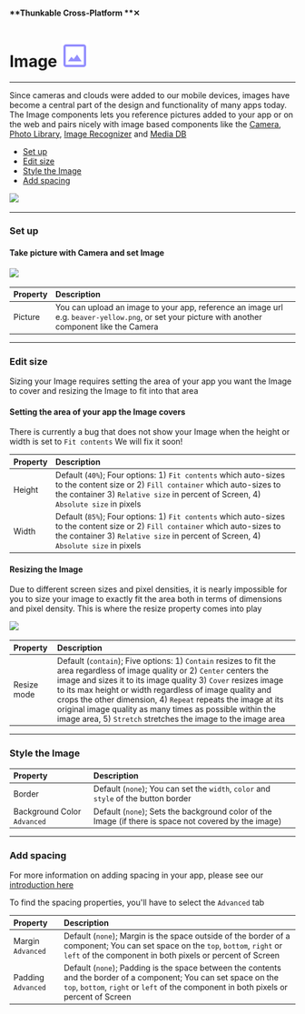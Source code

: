 #### **Thunkable Cross-Platform **✕

# Image ![](/assets/iOSviewIconImage.png)

---

Since cameras and clouds were added to our mobile devices, images have become a central part of the design and functionality of many apps today. The Image components lets you reference pictures added to your app or on the web and pairs nicely with image based components like the [Camera](/x/components/sensors-hardware/camera.md), [Photo Library](/x/components/sensors-hardware/photo-library.md), [Image Recognizer](/x/components/artificial-intelligence/image-recognizer.md) and [Media DB](/x/components/data-storage/media-db.md)

* [Set up](#set-up)
* [Edit size](#edit-size)
* [Style the Image](#style-the-image)
* [Add spacing](#add-spacing)

![](/assets/image-✕-fig-1.png)

---

### Set up

#### Take picture with Camera and set Image

![](/assets/image-✕-fig-2.png)

| Property | Description |
| :--- | :--- |
| Picture | You can upload an image to your app, reference an image url e.g. `beaver-yellow.png`, or set your picture with another component like the Camera |

---

### Edit size

Sizing your Image requires setting the area of your app you want the Image to cover and resizing the Image to fit into that area

#### Setting the area of your app the Image covers

There is currently a bug that does not show your Image when the height or width is set to `Fit contents`  We will fix it soon!

| Property | Description |
| :--- | :--- |
| Height | Default \(`40%`\); Four options: 1\) `Fit contents` which auto-sizes to the content size or 2\) `Fill container` which auto-sizes to the container 3\) `Relative size` in percent of Screen, 4\) `Absolute size` in pixels |
| Width | Default \(`85%`\); Four options: 1\) `Fit contents` which auto-sizes to the content size or 2\) `Fill container` which auto-sizes to the container 3\) `Relative size` in percent of Screen, 4\) `Absolute size` in pixels |

#### Resizing the Image

Due to different screen sizes and pixel densities, it is nearly impossible for you to size your image to exactly fit the area both in terms of dimensions and pixel density. This is where the resize property comes into play

![](/assets/image-✕-fig-3.png)

| Property | Description |
| :--- | :--- |
| Resize mode | Default \(`contain`\); Five options: 1\) `Contain` resizes to fit the area regardless of image quality or 2\) `Center` centers the image and sizes it to its image quality  3\) `Cover` resizes image to its max height or width regardless of image quality and crops the other dimension, 4\) `Repeat` repeats the image at its original image quality as many times as possible within the image area, 5\) `Stretch` stretches the image to the image area |

---

### Style the Image

| Property | Description |
| :--- | :--- |
| Border | Default \(`none`\); You can set the `width`, `color` and `style` of the button border |
| Background Color  `Advanced` | Default \(`none`\); Sets the background color of the Image \(if there is space not covered by the image\) |

---

### Add spacing

For more information on adding spacing in your app, please see our [introduction here](/x/create/intro-spacing.md)

To find the spacing properties, you'll have to select the `Advanced` tab

| Property | Description |
| :--- | :--- |
| Margin `Advanced` | Default \(`none`\); Margin is the space outside of the border of a component; You can set space on the `top`, `bottom`, `right` or `left` of the component in both pixels or percent of Screen |
| Padding `Advanced` | Default \(`none`\); Padding is the space between the contents and the border of a component; You can set space on the `top`, `bottom`, `right` or `left` of the component in both pixels or percent of Screen |



